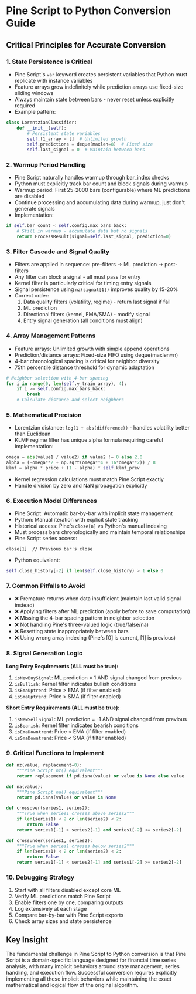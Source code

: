 # Pine Script to Python Conversion Guide

## Critical Principles for Accurate Conversion

### 1. **State Persistence is Critical**
- Pine Script's `var` keyword creates persistent variables that Python must replicate with instance variables
- Feature arrays grow indefinitely while prediction arrays use fixed-size sliding windows
- Always maintain state between bars - never reset unless explicitly required
- Example pattern:
```python
class LorentzianClassifier:
    def __init__(self):
        # Persistent state variables
        self.f1_array = []  # Unlimited growth
        self.predictions = deque(maxlen=8)  # Fixed size
        self.last_signal = 0  # Maintain between bars
```

### 2. **Warmup Period Handling**
- Pine Script naturally handles warmup through bar_index checks
- Python must explicitly track bar count and block signals during warmup
- Warmup period: First 25-2000 bars (configurable) where ML predictions are disabled
- Continue processing and accumulating data during warmup, just don't generate signals
- Implementation:
```python
if self.bar_count < self.config.max_bars_back:
    # Still in warmup - accumulate data but no signals
    return ProcessResult(signal=self.last_signal, prediction=0)
```

### 3. **Filter Cascade and Signal Quality**
- Filters are applied in sequence: pre-filters → ML prediction → post-filters
- Any filter can block a signal - all must pass for entry
- Kernel filter is particularly critical for timing entry signals
- Signal persistence using `nz(signal[1])` improves quality by 15-20%
- Correct order:
  1. Data quality filters (volatility, regime) - return last signal if fail
  2. ML prediction
  3. Directional filters (kernel, EMA/SMA) - modify signal
  4. Entry signal generation (all conditions must align)

### 4. **Array Management Patterns**
- Feature arrays: Unlimited growth with simple append operations
- Prediction/distance arrays: Fixed-size FIFO using deque(maxlen=n)
- 4-bar chronological spacing is critical for neighbor diversity
- 75th percentile distance threshold for dynamic adaptation
```python
# Neighbor selection with 4-bar spacing
for i in range(0, len(self.y_train_array), 4):
    if i >= self.config.max_bars_back:
        break
    # Calculate distance and select neighbors
```

### 5. **Mathematical Precision**
- Lorentzian distance: `log(1 + abs(difference))` - handles volatility better than Euclidean
- KLMF regime filter has unique alpha formula requiring careful implementation:
```python
omega = abs(value1 / value2) if value2 != 0 else 2.0
alpha = (-omega**2 + np.sqrt(omega**4 + 16*omega**2)) / 8
klmf = alpha * price + (1 - alpha) * self.klmf_prev
```
- Kernel regression calculations must match Pine Script exactly
- Handle division by zero and NaN propagation explicitly

### 6. **Execution Model Differences**
- Pine Script: Automatic bar-by-bar with implicit state management
- Python: Manual iteration with explicit state tracking
- Historical access: Pine's `close[n]` vs Python's manual indexing
- Must process bars chronologically and maintain temporal relationships
- Pine Script series access:
```pinescript
close[1]  // Previous bar's close
```
- Python equivalent:
```python
self.close_history[-2] if len(self.close_history) > 1 else 0
```

### 7. **Common Pitfalls to Avoid**
- ❌ Premature returns when data insufficient (maintain last valid signal instead)
- ❌ Applying filters after ML prediction (apply before to save computation)
- ❌ Missing the 4-bar spacing pattern in neighbor selection
- ❌ Not handling Pine's three-valued logic (true/false/na)
- ❌ Resetting state inappropriately between bars
- ❌ Using wrong array indexing (Pine's [0] is current, [1] is previous)

### 8. **Signal Generation Logic**

**Long Entry Requirements (ALL must be true):**
1. `isNewBuySignal`: ML prediction = 1 AND signal changed from previous
2. `isBullish`: Kernel filter indicates bullish conditions
3. `isEmaUptrend`: Price > EMA (if filter enabled)
4. `isSmaUptrend`: Price > SMA (if filter enabled)

**Short Entry Requirements (ALL must be true):**
1. `isNewSellSignal`: ML prediction = -1 AND signal changed from previous
2. `isBearish`: Kernel filter indicates bearish conditions
3. `isEmaDowntrend`: Price < EMA (if filter enabled)
4. `isSmaDowntrend`: Price < SMA (if filter enabled)

### 9. **Critical Functions to Implement**
```python
def nz(value, replacement=0):
    """Pine Script nz() equivalent"""
    return replacement if pd.isna(value) or value is None else value

def na(value):
    """Pine Script na() equivalent"""
    return pd.isna(value) or value is None

def crossover(series1, series2):
    """True when series1 crosses above series2"""
    if len(series1) < 2 or len(series2) < 2:
        return False
    return series1[-1] > series2[-1] and series1[-2] <= series2[-2]

def crossunder(series1, series2):
    """True when series1 crosses below series2"""
    if len(series1) < 2 or len(series2) < 2:
        return False
    return series1[-1] < series2[-1] and series1[-2] >= series2[-2]
```

### 10. **Debugging Strategy**
1. Start with all filters disabled except core ML
2. Verify ML predictions match Pine Script
3. Enable filters one by one, comparing outputs
4. Log extensively at each stage
5. Compare bar-by-bar with Pine Script exports
6. Check array sizes and state persistence

## Key Insight
The fundamental challenge in Pine Script to Python conversion is that Pine Script is a domain-specific language designed for financial time series analysis, with many implicit behaviors around state management, series handling, and execution flow. Successful conversion requires explicitly implementing all these implicit behaviors while maintaining the exact mathematical and logical flow of the original algorithm.